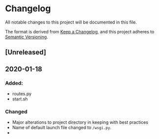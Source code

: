 # Changelog

All notable changes to this project will be documented in this file.

The format is derived from [Keep a Changelog](https://keepachangelog.com/en/1.0.0/),
and this project adheres to [Semantic Versioning](https://semver.org/spec/v2.0.0.html).

## [Unreleased]

## 2020-01-18
### Added:
- routes.py
- start.sh

### Changed
- Major alterations to project directory in keeping with best practices
- Name of default launch file changed to `/wsgi.py`. 
- 

